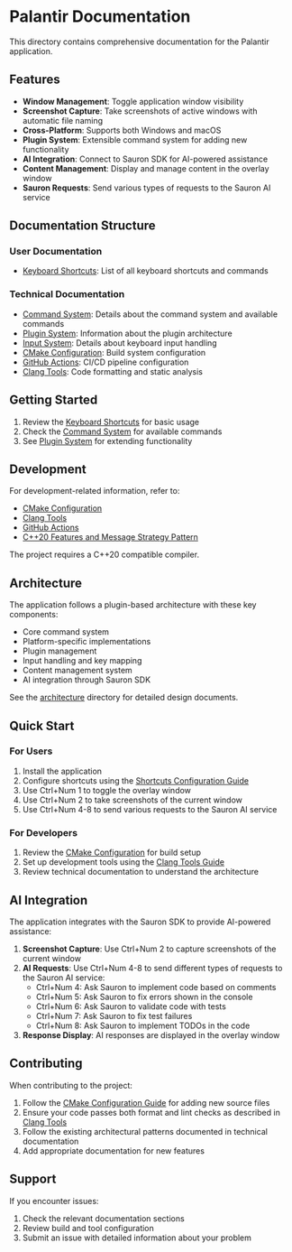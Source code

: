 # Palantir Documentation

This directory contains comprehensive documentation for the Palantir application.

## Features

- **Window Management**: Toggle application window visibility
- **Screenshot Capture**: Take screenshots of active windows with automatic file naming
- **Cross-Platform**: Supports both Windows and macOS
- **Plugin System**: Extensible command system for adding new functionality
- **AI Integration**: Connect to Sauron SDK for AI-powered assistance
- **Content Management**: Display and manage content in the overlay window
- **Sauron Requests**: Send various types of requests to the Sauron AI service

## Documentation Structure

### User Documentation
- [Keyboard Shortcuts](user/shortcuts.md): List of all keyboard shortcuts and commands

### Technical Documentation
- [Command System](technical/command_system.md): Details about the command system and available commands
- [Plugin System](technical/plugin_system.md): Information about the plugin architecture
- [Input System](technical/input_system.md): Details about keyboard input handling
- [CMake Configuration](technical/cmake-configuration.md): Build system configuration
- [GitHub Actions](technical/github-actions.md): CI/CD pipeline configuration
- [Clang Tools](technical/clang-tools.md): Code formatting and static analysis

## Getting Started

1. Review the [Keyboard Shortcuts](user/shortcuts.md) for basic usage
2. Check the [Command System](technical/command_system.md) for available commands
3. See [Plugin System](technical/plugin_system.md) for extending functionality

## Development

For development-related information, refer to:
- [CMake Configuration](technical/cmake-configuration.md)
- [Clang Tools](technical/clang-tools.md)
- [GitHub Actions](technical/github-actions.md)
- [C++20 Features and Message Strategy Pattern](technical/cpp20_message_strategy.md)

The project requires a C++20 compatible compiler.

## Architecture

The application follows a plugin-based architecture with these key components:
- Core command system
- Platform-specific implementations
- Plugin management
- Input handling and key mapping
- Content management system
- AI integration through Sauron SDK

See the [architecture](technical/architecture/) directory for detailed design documents.

## Quick Start

### For Users
1. Install the application
2. Configure shortcuts using the [Shortcuts Configuration Guide](user/shortcuts.md)
3. Use Ctrl+Num 1 to toggle the overlay window
4. Use Ctrl+Num 2 to take screenshots of the current window
5. Use Ctrl+Num 4-8 to send various requests to the Sauron AI service

### For Developers
1. Review the [CMake Configuration](cmake-configuration.md) for build setup
2. Set up development tools using the [Clang Tools Guide](clang-tools.md)
3. Review technical documentation to understand the architecture

## AI Integration

The application integrates with the Sauron SDK to provide AI-powered assistance:

1. **Screenshot Capture**: Use Ctrl+Num 2 to capture screenshots of the current window
2. **AI Requests**: Use Ctrl+Num 4-8 to send different types of requests to the Sauron AI service:
   - Ctrl+Num 4: Ask Sauron to implement code based on comments
   - Ctrl+Num 5: Ask Sauron to fix errors shown in the console
   - Ctrl+Num 6: Ask Sauron to validate code with tests
   - Ctrl+Num 7: Ask Sauron to fix test failures
   - Ctrl+Num 8: Ask Sauron to implement TODOs in the code
3. **Response Display**: AI responses are displayed in the overlay window

## Contributing

When contributing to the project:

1. Follow the [CMake Configuration Guide](cmake-configuration.md) for adding new source files
2. Ensure your code passes both format and lint checks as described in [Clang Tools](clang-tools.md)
3. Follow the existing architectural patterns documented in technical documentation
4. Add appropriate documentation for new features

## Support

If you encounter issues:
1. Check the relevant documentation sections
2. Review build and tool configuration
3. Submit an issue with detailed information about your problem 